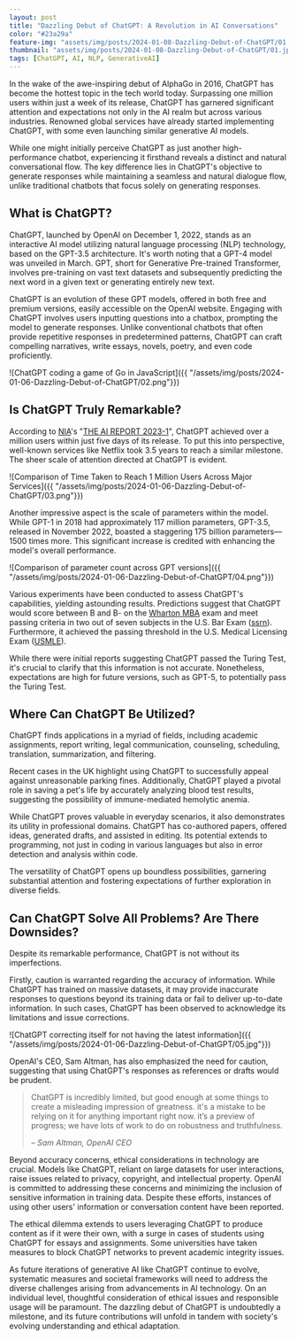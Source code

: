 ```yaml
---
layout: post
title: "Dazzling Debut of ChatGPT: A Revolution in AI Conversations"
color: "#23a29a"
feature-img: "assets/img/posts/2024-01-08-Dazzling-Debut-of-ChatGPT/01.jpg"
thumbnail: "assets/img/posts/2024-01-08-Dazzling-Debut-of-ChatGPT/01.jpg"
tags: [ChatGPT, AI, NLP, GenerativeAI]
---
```


In the wake of the awe-inspiring debut of AlphaGo in 2016, ChatGPT has become the hottest topic in the tech world today. Surpassing one million users within just a week of its release, ChatGPT has garnered significant attention and expectations not only in the AI realm but across various industries. Renowned global services have already started implementing ChatGPT, with some even launching similar generative AI models.

While one might initially perceive ChatGPT as just another high-performance chatbot, experiencing it firsthand reveals a distinct and natural conversational flow. The key difference lies in ChatGPT's objective to generate responses while maintaining a seamless and natural dialogue flow, unlike traditional chatbots that focus solely on generating responses.

## What is ChatGPT?

ChatGPT, launched by OpenAI on December 1, 2022, stands as an interactive AI model utilizing natural language processing (NLP) technology, based on the GPT-3.5 architecture. It's worth noting that a GPT-4 model was unveiled in March. GPT, short for Generative Pre-trained Transformer, involves pre-training on vast text datasets and subsequently predicting the next word in a given text or generating entirely new text.

ChatGPT is an evolution of these GPT models, offered in both free and premium versions, easily accessible on the OpenAI website. Engaging with ChatGPT involves users inputting questions into a chatbox, prompting the model to generate responses. Unlike conventional chatbots that often provide repetitive responses in predetermined patterns, ChatGPT can craft compelling narratives, write essays, novels, poetry, and even code proficiently.

![ChatGPT coding a game of Go in JavaScript]({{ "/assets/img/posts/2024-01-06-Dazzling-Debut-of-ChatGPT/02.png"}})

## Is ChatGPT Truly Remarkable?

According to [NIA][nia]'s "[THE AI REPORT 2023-1][nia-the-ai-report-2023-1]", ChatGPT achieved over a million users within just five days of its release. To put this into perspective, well-known services like Netflix took 3.5 years to reach a similar milestone. The sheer scale of attention directed at ChatGPT is evident.

![Comparison of Time Taken to Reach 1 Million Users Across Major Services]({{ "/assets/img/posts/2024-01-06-Dazzling-Debut-of-ChatGPT/03.png"}})

Another impressive aspect is the scale of parameters within the model. While GPT-1 in 2018 had approximately 117 million parameters, GPT-3.5, released in November 2022, boasted a staggering 175 billion parameters—1500 times more. This significant increase is credited with enhancing the model's overall performance.

![Comparison of parameter count across GPT versions]({{ "/assets/img/posts/2024-01-06-Dazzling-Debut-of-ChatGPT/04.png"}})

Various experiments have been conducted to assess ChatGPT's capabilities, yielding astounding results. Predictions suggest that ChatGPT would score between B and B- on the [Wharton MBA][wharton-mba] exam and meet passing criteria in two out of seven subjects in the U.S. Bar Exam ([ssrn][ssrn]). Furthermore, it achieved the passing threshold in the U.S. Medical Licensing Exam ([USMLE][usmle]).

While there were initial reports suggesting ChatGPT passed the Turing Test, it's crucial to clarify that this information is not accurate. Nonetheless, expectations are high for future versions, such as GPT-5, to potentially pass the Turing Test.

## Where Can ChatGPT Be Utilized?

ChatGPT finds applications in a myriad of fields, including academic assignments, report writing, legal communication, counseling, scheduling, translation, summarization, and filtering.

Recent cases in the UK highlight using ChatGPT to successfully appeal against unreasonable parking fines. Additionally, ChatGPT played a pivotal role in saving a pet's life by accurately analyzing blood test results, suggesting the possibility of immune-mediated hemolytic anemia.

While ChatGPT proves valuable in everyday scenarios, it also demonstrates its utility in professional domains. ChatGPT has co-authored papers, offered ideas, generated drafts, and assisted in editing. Its potential extends to programming, not just in coding in various languages but also in error detection and analysis within code.

The versatility of ChatGPT opens up boundless possibilities, garnering substantial attention and fostering expectations of further exploration in diverse fields.

## Can ChatGPT Solve All Problems? Are There Downsides?

Despite its remarkable performance, ChatGPT is not without its imperfections.

Firstly, caution is warranted regarding the accuracy of information. While ChatGPT has trained on massive datasets, it may provide inaccurate responses to questions beyond its training data or fail to deliver up-to-date information. In such cases, ChatGPT has been observed to acknowledge its limitations and issue corrections.

![ChatGPT correcting itself for not having the latest information]({{ "/assets/img/posts/2024-01-06-Dazzling-Debut-of-ChatGPT/05.jpg"}})

OpenAI's CEO, Sam Altman, has also emphasized the need for caution, suggesting that using ChatGPT's responses as references or drafts would be prudent.

> ChatGPT is incredibly limited, but good enough at some things to create a misleading impression of greatness. it's a mistake to be relying on it for anything important right now. it’s a preview of progress; we have lots of work to do on robustness and truthfulness.
>
> <cite>– Sam Altman, OpenAI CEO</cite>

Beyond accuracy concerns, ethical considerations in technology are crucial. Models like ChatGPT, reliant on large datasets for user interactions, raise issues related to privacy, copyright, and intellectual property. OpenAI is committed to addressing these concerns and minimizing the inclusion of sensitive information in training data. Despite these efforts, instances of using other users' information or conversation content have been reported.

The ethical dilemma extends to users leveraging ChatGPT to produce content as if it were their own, with a surge in cases of students using ChatGPT for essays and assignments. Some universities have taken measures to block ChatGPT networks to prevent academic integrity issues.

As future iterations of generative AI like ChatGPT continue to evolve, systematic measures and societal frameworks will need to address the diverse challenges arising from advancements in AI technology. On an individual level, thoughtful consideration of ethical issues and responsible usage will be paramount. The dazzling debut of ChatGPT is undoubtedly a milestone, and its future contributions will unfold in tandem with society's evolving understanding and ethical adaptation.




[nia]: https://www.nia.or.kr/site/nia_kor/main.do
[nia-the-ai-report-2023-1]: https://www.nia.or.kr/site/nia_kor/ex/bbs/View.do?cbIdx=82618&bcIdx=25163&parentSeq=25163&fbclid=IwAR0CVy4jSgrX1JOg-D6uJWmnyLbp6H3UsBy1-BqLW2IfwttvXJfK0k0nwZk
[wharton-mba]: https://mackinstitute.wharton.upenn.edu/2023/would-chat-gpt3-get-a-wharton-mba-new-white-paper-by-christian-terwiesch/
[ssrn]: https://papers.ssrn.com/sol3/papers.cfm?abstract_id=4314839
[usmle]: https://www.medrxiv.org/content/10.1101/2022.12.19.22283643v2.full